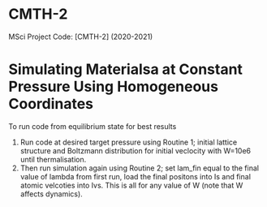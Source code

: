 # CMTH-2
MSci Project Code: [CMTH-2] (2020-2021) 
# Simulating Materialsa at Constant Pressure Using Homogeneous Coordinates
To run code from equilibrium state for best results
1) Run code at desired target pressure using Routine 1; initial lattice structure and Boltzmann distribution for initial veclocity with W=10e6 until thermalisation.
2) Then run simulation again using Routine 2; set lam_fin equal to the final value of lambda from first run, load the final positons into Is and final atomic velcoties into Ivs. This is all for any value of W (note that W affects dynamics).
